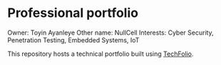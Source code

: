# Professional portfolio
Owner: Toyin Ayanleye
Other name: NullCell
Interests: Cyber Security, Penetration Testing, Embedded Systems, IoT

This repository hosts a technical portfolio built using [TechFolio](http://techfolios.github.io). 

